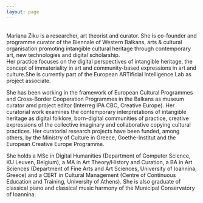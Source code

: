 ```yaml
---
layout: page
---
```


<br>
Mariana Ziku is a researcher, art theorist and curator. She is co-founder and programme curator of the Biennale of Western Balkans, arts & cultural organisation promoting intangible cultural heritage through contemporary art, new technologies and digital scholarship. 
<br>
Her practice focuses on the digital perspectives of intangible heritage, the concept of immateriality in art and community-based expressions in art and culture.She is currently part of the European ARTificial Intelligence Lab as project associate. 

She has been working in the framework of European Cultural Programmes and Cross-Border Cooperation Programmes in the Balkans as museum curator amd project editor (Interreg IPA CBC, Creative Europe). Her curatorial work examines the contemporary interpretations of intangible heritage as digital folklore, born-digital communities of practice, creative expressions of the collective imaginary and collaborative copying cultural practices. Her curatorial research projects have been funded, among others, by the Ministry of Culture in Greece, Goethe-Institut and the European Creative Europe Programme. 

She holds a MSc in Digital Humanities (Department of Computer Science, KU Leuven, Belgium), a MA in Art Theory/History and Curation, a BA in Art Sciences (Department of Fine Arts and Art Sciences, University of Ioannina, Greece) and a CERT in Cultural Management (Centre of Continuous Education and Training, University of Athens). She is also graduate of classical piano and classical music harmony of the Municipal Conservatory of Ioannina.



